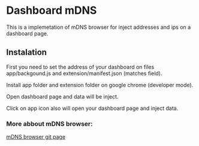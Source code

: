 # Dashboard mDNS

This is a implemetation of mDNS browser for inject addresses and ips on a dashboard page.

## Instalation

First you need to set the address of your dashboard on files app/backgound.js and extension/manifest.json (matches field).

 Install app folder and extension folder on google chrome (developer mode).

 Open dashboard page and data will be inject.

 Click on app icon also will open your dashboard page and inject data.

### More abbout mDNS browser:

[mDNS browser git page](https://github.com/GoogleChrome/chrome-app-samples/tree/master/samples/mdns-browser)